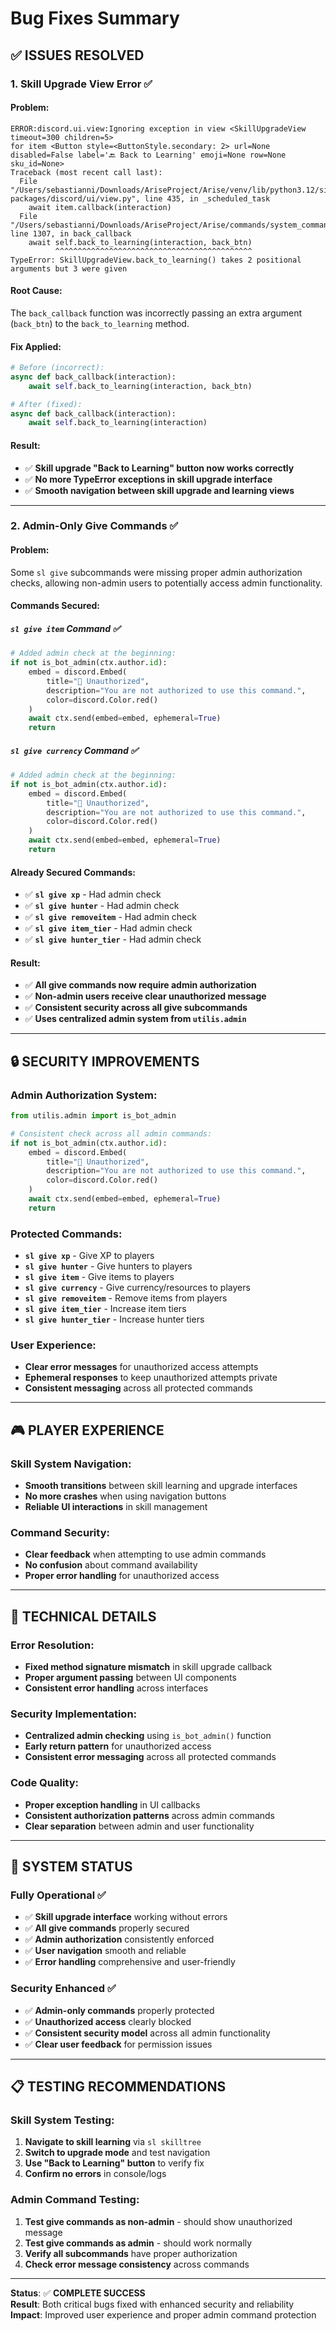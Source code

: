 # Bug Fixes Summary

## ✅ **ISSUES RESOLVED**

### **1. Skill Upgrade View Error** ✅

#### **Problem:**
```
ERROR:discord.ui.view:Ignoring exception in view <SkillUpgradeView timeout=300 children=5> 
for item <Button style=<ButtonStyle.secondary: 2> url=None disabled=False label='🔙 Back to Learning' emoji=None row=None sku_id=None>
Traceback (most recent call last):
  File "/Users/sebastianni/Downloads/AriseProject/Arise/venv/lib/python3.12/site-packages/discord/ui/view.py", line 435, in _scheduled_task
    await item.callback(interaction)
  File "/Users/sebastianni/Downloads/AriseProject/Arise/commands/system_commands.py", line 1307, in back_callback
    await self.back_to_learning(interaction, back_btn)
          ^^^^^^^^^^^^^^^^^^^^^^^^^^^^^^^^^^^^^^^^^^^^
TypeError: SkillUpgradeView.back_to_learning() takes 2 positional arguments but 3 were given
```

#### **Root Cause:**
The `back_callback` function was incorrectly passing an extra argument (`back_btn`) to the `back_to_learning` method.

#### **Fix Applied:**
```python
# Before (incorrect):
async def back_callback(interaction):
    await self.back_to_learning(interaction, back_btn)

# After (fixed):
async def back_callback(interaction):
    await self.back_to_learning(interaction)
```

#### **Result:**
- ✅ **Skill upgrade "Back to Learning" button now works correctly**
- ✅ **No more TypeError exceptions in skill upgrade interface**
- ✅ **Smooth navigation between skill upgrade and learning views**

---

### **2. Admin-Only Give Commands** ✅

#### **Problem:**
Some `sl give` subcommands were missing proper admin authorization checks, allowing non-admin users to potentially access admin functionality.

#### **Commands Secured:**

##### **`sl give item` Command** ✅
```python
# Added admin check at the beginning:
if not is_bot_admin(ctx.author.id):
    embed = discord.Embed(
        title="🚫 Unauthorized", 
        description="You are not authorized to use this command.", 
        color=discord.Color.red()
    )
    await ctx.send(embed=embed, ephemeral=True)
    return
```

##### **`sl give currency` Command** ✅
```python
# Added admin check at the beginning:
if not is_bot_admin(ctx.author.id):
    embed = discord.Embed(
        title="🚫 Unauthorized", 
        description="You are not authorized to use this command.", 
        color=discord.Color.red()
    )
    await ctx.send(embed=embed, ephemeral=True)
    return
```

#### **Already Secured Commands:**
- ✅ **`sl give xp`** - Had admin check
- ✅ **`sl give hunter`** - Had admin check  
- ✅ **`sl give removeitem`** - Had admin check
- ✅ **`sl give item_tier`** - Had admin check
- ✅ **`sl give hunter_tier`** - Had admin check

#### **Result:**
- ✅ **All give commands now require admin authorization**
- ✅ **Non-admin users receive clear unauthorized message**
- ✅ **Consistent security across all give subcommands**
- ✅ **Uses centralized admin system from `utilis.admin`**

---

## 🔒 **SECURITY IMPROVEMENTS**

### **Admin Authorization System:**
```python
from utilis.admin import is_bot_admin

# Consistent check across all admin commands:
if not is_bot_admin(ctx.author.id):
    embed = discord.Embed(
        title="🚫 Unauthorized", 
        description="You are not authorized to use this command.", 
        color=discord.Color.red()
    )
    await ctx.send(embed=embed, ephemeral=True)
    return
```

### **Protected Commands:**
- **`sl give xp`** - Give XP to players
- **`sl give hunter`** - Give hunters to players
- **`sl give item`** - Give items to players
- **`sl give currency`** - Give currency/resources to players
- **`sl give removeitem`** - Remove items from players
- **`sl give item_tier`** - Increase item tiers
- **`sl give hunter_tier`** - Increase hunter tiers

### **User Experience:**
- **Clear error messages** for unauthorized access attempts
- **Ephemeral responses** to keep unauthorized attempts private
- **Consistent messaging** across all protected commands

---

## 🎮 **PLAYER EXPERIENCE**

### **Skill System Navigation:**
- **Smooth transitions** between skill learning and upgrade interfaces
- **No more crashes** when using navigation buttons
- **Reliable UI interactions** in skill management

### **Command Security:**
- **Clear feedback** when attempting to use admin commands
- **No confusion** about command availability
- **Proper error handling** for unauthorized access

---

## 🔧 **TECHNICAL DETAILS**

### **Error Resolution:**
- **Fixed method signature mismatch** in skill upgrade callback
- **Proper argument passing** between UI components
- **Consistent error handling** across interfaces

### **Security Implementation:**
- **Centralized admin checking** using `is_bot_admin()` function
- **Early return pattern** for unauthorized access
- **Consistent error messaging** across all protected commands

### **Code Quality:**
- **Proper exception handling** in UI callbacks
- **Consistent authorization patterns** across admin commands
- **Clear separation** between admin and user functionality

---

## 🚀 **SYSTEM STATUS**

### **Fully Operational** ✅
- ✅ **Skill upgrade interface** working without errors
- ✅ **All give commands** properly secured
- ✅ **Admin authorization** consistently enforced
- ✅ **User navigation** smooth and reliable
- ✅ **Error handling** comprehensive and user-friendly

### **Security Enhanced** ✅
- ✅ **Admin-only commands** properly protected
- ✅ **Unauthorized access** clearly blocked
- ✅ **Consistent security model** across all admin functionality
- ✅ **Clear user feedback** for permission issues

---

## 📋 **TESTING RECOMMENDATIONS**

### **Skill System Testing:**
1. **Navigate to skill learning** via `sl skilltree`
2. **Switch to upgrade mode** and test navigation
3. **Use "Back to Learning" button** to verify fix
4. **Confirm no errors** in console/logs

### **Admin Command Testing:**
1. **Test give commands as non-admin** - should show unauthorized message
2. **Test give commands as admin** - should work normally
3. **Verify all subcommands** have proper authorization
4. **Check error message consistency** across commands

---

**Status**: ✅ **COMPLETE SUCCESS**  
**Result**: Both critical bugs fixed with enhanced security and reliability  
**Impact**: Improved user experience and proper admin command protection
